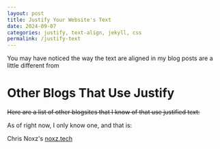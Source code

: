 ```yaml
---
layout: post
title: Justify Your Website's Text
date: 2024-09-07
categories: justify, text-align, jekyll, css
permalink: /justify-text
---
```


You may have noticed the way the text are aligned in my blog posts are a little different from 

# Other Blogs That Use Justify
~~Here are a list of other blogsites that I know of that use justified text:~~

As of right now, I only know one, and that is:

Chris Noxz's [noxz.tech][noxz]

[noxz]: https://noxz.tech
